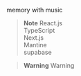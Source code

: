 memory with music

>**Note**
>React.js</br>
>TypeScript</br>
>Next.js</br>
>Mantine</br>
>supabase</br>


>**Warning**
>Warning
